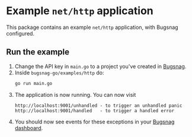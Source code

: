 # Example `net/http` application

This package contains an example `net/http` application, with Bugsnag configured.

## Run the example

1. Change the API key in `main.go` to a project you've created in [Bugsnag](https://app.bugsnag.com).
1. Inside `bugsnag-go/examples/http` do:
    ```bash
    go run main.go
    ```
1. The application is now running. You can now visit
    ```
    http://localhost:9001/unhandled - to trigger an unhandled panic
    http://localhost:9001/handled   - to trigger a handled error
    ```
1. You should now see events for these exceptions in your [Bugsnag dashboard](https://app.bugsnag.com).
